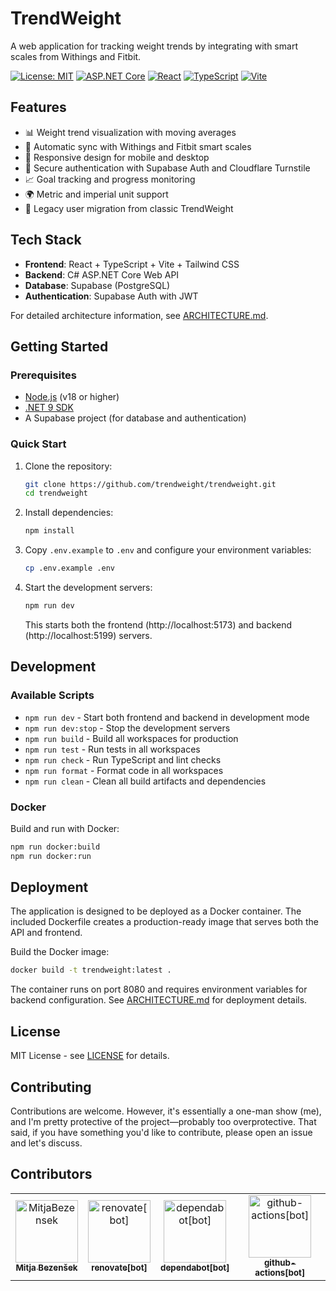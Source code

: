 # TrendWeight

A web application for tracking weight trends by integrating with smart scales from Withings and Fitbit.

[![License: MIT](https://img.shields.io/badge/License-MIT-yellow.svg)](https://opensource.org/licenses/MIT)
[![ASP.NET Core](https://img.shields.io/badge/ASP.NET%20Core-9.0-blue.svg)](https://dotnet.microsoft.com/)
[![React](https://img.shields.io/badge/React-19.1-blue.svg)](https://react.dev/)
[![TypeScript](https://img.shields.io/badge/TypeScript-5.8-blue.svg)](https://www.typescriptlang.org/)
[![Vite](https://img.shields.io/badge/Vite-6.3-purple.svg)](https://vitejs.dev/)

## Features

- 📊 Weight trend visualization with moving averages
- 🔄 Automatic sync with Withings and Fitbit smart scales
- 📱 Responsive design for mobile and desktop
- 🔐 Secure authentication with Supabase Auth and Cloudflare Turnstile
- 📈 Goal tracking and progress monitoring
- 🌍 Metric and imperial unit support
- 🔗 Legacy user migration from classic TrendWeight

## Tech Stack

- **Frontend**: React + TypeScript + Vite + Tailwind CSS
- **Backend**: C# ASP.NET Core Web API
- **Database**: Supabase (PostgreSQL)
- **Authentication**: Supabase Auth with JWT

For detailed architecture information, see [ARCHITECTURE.md](docs/ARCHITECTURE.md).

## Getting Started

### Prerequisites

- [Node.js](https://nodejs.org/) (v18 or higher)
- [.NET 9 SDK](https://dotnet.microsoft.com/download/dotnet/9.0)
- A Supabase project (for database and authentication)

### Quick Start

1. Clone the repository:

   ```bash
   git clone https://github.com/trendweight/trendweight.git
   cd trendweight
   ```

2. Install dependencies:

   ```bash
   npm install
   ```

3. Copy `.env.example` to `.env` and configure your environment variables:

   ```bash
   cp .env.example .env
   ```

4. Start the development servers:

   ```bash
   npm run dev
   ```

   This starts both the frontend (http://localhost:5173) and backend (http://localhost:5199) servers.

## Development

### Available Scripts

- `npm run dev` - Start both frontend and backend in development mode
- `npm run dev:stop` - Stop the development servers
- `npm run build` - Build all workspaces for production
- `npm run test` - Run tests in all workspaces
- `npm run check` - Run TypeScript and lint checks
- `npm run format` - Format code in all workspaces
- `npm run clean` - Clean all build artifacts and dependencies

### Docker

Build and run with Docker:

```bash
npm run docker:build
npm run docker:run
```

## Deployment

The application is designed to be deployed as a Docker container. The included Dockerfile creates a production-ready image that serves both the API and frontend.

Build the Docker image:

```bash
docker build -t trendweight:latest .
```

The container runs on port 8080 and requires environment variables for backend configuration. See [ARCHITECTURE.md](docs/ARCHITECTURE.md) for deployment details.

## License

MIT License - see [LICENSE](LICENSE) for details.

## Contributing

Contributions are welcome. However, it's essentially a one-man show (me), and I'm pretty protective of the project—probably too overprotective. That said, if you have something you'd like to contribute, please open an issue and let's discuss.

## Contributors

<!-- readme: contributors,ervwalter/-,renovate-bot/-,bots/- -start -->
<table>
	<tbody>
		<tr>
            <td align="center">
                <a href="https://github.com/MitjaBezensek">
                    <img src="https://avatars.githubusercontent.com/u/2523721?v=4" width="100;" alt="MitjaBezensek"/>
                    <br />
                    <sub><b>Mitja Bezenšek</b></sub>
                </a>
            </td>
            <td align="center">
                <a href="https://github.com/renovate[bot]">
                    <img src="https://avatars.githubusercontent.com/in/2740?v=4" width="100;" alt="renovate[bot]"/>
                    <br />
                    <sub><b>renovate[bot]</b></sub>
                </a>
            </td>
            <td align="center">
                <a href="https://github.com/dependabot[bot]">
                    <img src="https://avatars.githubusercontent.com/in/29110?v=4" width="100;" alt="dependabot[bot]"/>
                    <br />
                    <sub><b>dependabot[bot]</b></sub>
                </a>
            </td>
            <td align="center">
                <a href="https://github.com/github-actions[bot]">
                    <img src="https://avatars.githubusercontent.com/in/15368?v=4" width="100;" alt="github-actions[bot]"/>
                    <br />
                    <sub><b>github-actions[bot]</b></sub>
                </a>
            </td>
		</tr>
	<tbody>
</table>
<!-- readme: contributors,ervwalter/-,renovate-bot/-,bots/- -end -->
